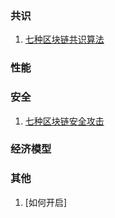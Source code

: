 ### 共识

1. [七种区块链共识算法](consensus/A_complete_list_of_all_consensus_algorithms/A_complete_list_of_all_consensus_algorithms.md)

### 性能



### 安全

1. [七种区块链安全攻击](safety/A_complete_list_of_all_blockchain_attack/A_complete_list_of_all_blockchain_attack.md)

### 经济模型

### 其他

1. [如何开启]
